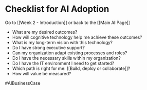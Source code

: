 # Checklist for AI Adoption

Go to [[Week 2 - Introduction]] or back to the [[Main AI Page]]

- What are my desired outcomes?
- How will cognitive technology help me achieve these outcomes?
- What is my long-term vision with this technology?
- Do I have strong executive support?
- Can my organization adapt existing processes and roles?
- Do I have the necessary skills within my organization?
- Do I have the IT environment I need to get started?
- Which path is right for me: [[Build, deploy or collaborate]]?
- How will value be measured?

#AIBusinessCase 

